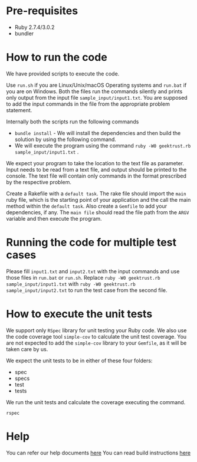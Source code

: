 # Pre-requisites
* Ruby 2.7.4/3.0.2
* bundler

# How to run the code

We have provided scripts to execute the code. 

Use `run.sh` if you are Linux/Unix/macOS Operating systems and `run.bat` if you are on Windows.  Both the files run the commands silently and prints only output from the input file `sample_input/input1.txt`. You are supposed to add the input commands in the file from the appropriate problem statement. 

Internally both the scripts run the following commands 

 * `bundle install` - We will install the dependencies and then build the solution by using the following command.
 * We will execute the program using the command `ruby -W0 geektrust.rb sample_input/input1.txt` .

We expect your program to take the location to the text file as parameter. Input needs to be read from a text file, and output should be printed to the console. The text file will contain only commands in the format prescribed by the respective problem.

Create a Rakefile with a `default task`. The rake file should import the `main` ruby file, which is the starting point of your application and the call the main method within the `default task`. Also create a `Gemfile` to add your dependencies, if any. The `main file` should read the file path from the `ARGV` variable and then execute the program.

 # Running the code for multiple test cases

 Please fill `input1.txt` and `input2.txt` with the input commands and use those files in `run.bat` or `run.sh`. Replace `ruby -W0 geektrust.rb sample_input/input1.txt` with `ruby -W0 geektrust.rb sample_input/input2.txt` to run the test case from the second file. 

 # How to execute the unit tests

 We support only `RSpec` library for unit testing your Ruby code. We also use the code coverage tool `simple-cov` to calculate the unit test coverage. You are not expected to add the `simple-cov` library to your `Gemfile`, as it will be taken care by us.

 We expect the unit tests to be in either of these four folders:

* spec
* specs
* test
* tests

We run the unit tests and calculate the coverage executing the command.

`rspec`

# Help

You can refer our help documents [here](https://help.geektrust.com)
You can read build instructions [here](https://github.com/geektrust/coding-problem-artefacts/tree/master/Ruby)